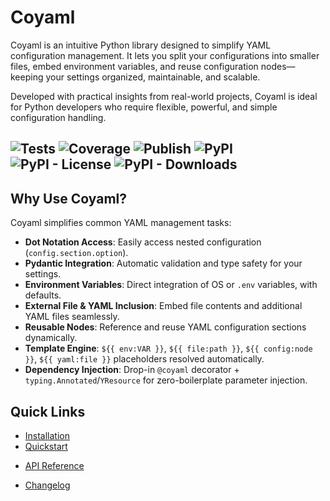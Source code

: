 # Coyaml

Coyaml is an intuitive Python library designed to simplify YAML configuration management. It lets you split your configurations into smaller files, embed environment variables, and reuse configuration nodes—keeping your settings organized, maintainable, and scalable.

Developed with practical insights from real-world projects, Coyaml is ideal for Python developers who require flexible, powerful, and simple configuration handling.

![Tests](https://github.com/kuruhuru/coyaml/actions/workflows/ci-main.yml/badge.svg)
![Coverage](https://img.shields.io/coveralls/github/kuruhuru/coyaml.svg?branch=main)
![Publish](https://github.com/kuruhuru/coyaml/actions/workflows/publish.yml/badge.svg)
![PyPI](https://img.shields.io/pypi/v/coyaml.svg)
![PyPI - License](https://img.shields.io/pypi/l/coyaml)
![PyPI - Downloads](https://img.shields.io/pypi/dm/coyaml)
---
## Why Use Coyaml?

Coyaml simplifies common YAML management tasks:

* **Dot Notation Access**: Easily access nested configuration (`config.section.option`).
* **Pydantic Integration**: Automatic validation and type safety for your settings.
* **Environment Variables**: Direct integration of OS or `.env` variables, with defaults.
* **External File & YAML Inclusion**: Embed file contents and additional YAML files seamlessly.
* **Reusable Nodes**: Reference and reuse YAML configuration sections dynamically.
* **Template Engine**: `${{ env:VAR }}`, `${{ file:path }}`, `${{ config:node }}`, `${{ yaml:file }}` placeholders resolved automatically.
* **Dependency Injection**: Drop-in `@coyaml` decorator + `typing.Annotated`/`YResource` for zero-boilerplate parameter injection.

## Quick Links

- [Installation](1_installation.md)
- [Quickstart](2_quickstart.md)
<!-- - [Configuration & Templates](configuration.md) -->
<!-- - [Tutorials](tutorials/first-steps.md) -->
- [API Reference](api/modules.md)
<!-- - [Contributing](contributing.md) -->
- [Changelog](CHANGELOG.md)
